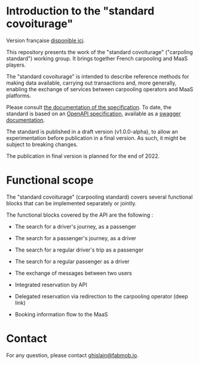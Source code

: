 # Introduction to the "standard covoiturage"

Version française [disponible ici](./README.fr.md).

This repository presents the work of the "standard covoiturage" ("carpoling 
standard") working group. It brings together French carpooling and MaaS 
players.
 
The "standard covoiturage" is intended to describe reference methods for 
making data available, carrying out transactions and, more generally, enabling 
the exchange of services between carpooling operators and MaaS platforms.

Please consult [the
documentation of the 
specification](https://fabmob.github.io/standard-covoiturage/).
To date, the standard is based on an
[OpenAPI specification](./standard-carpooling_openapi.yaml), available as a
[swagger 
documentation](https://fabmob.github.io/standard-covoiturage/specification.html). 

The standard is published in a draft version (v1.0.0-alpha), to allow an 
experimentation before publication in a final version. As such, it might be 
subject to breaking changes.

The publication in final version is planned for the end of 2022.

# Functional scope

The "standard covoiturage" (carpooling standard)  covers several functional 
blocks that can be implemented separately or jointly.

The functional blocks covered by the API are the following :

* The search for a driver's journey, as a passenger
* The search for a passenger's journey, as a driver
* The search for a regular driver's trip as a passenger
* The search for a regular passenger as a driver

* The exchange of messages between two users
* Integrated reservation by API
* Delegated reservation via redirection to the carpooling operator (deep link)
* Booking information flow to the MaaS

# Contact

For any question, please contact
[ghislain@fabmob.io](mailto:ghislain@fabmob.io).
